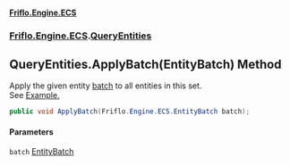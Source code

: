 #### [Friflo.Engine.ECS](index.md 'index')
### [Friflo.Engine.ECS](Friflo.Engine.ECS.md 'Friflo.Engine.ECS').[QueryEntities](QueryEntities.md 'Friflo.Engine.ECS.QueryEntities')

## QueryEntities.ApplyBatch(EntityBatch) Method

Apply the given entity [batch](QueryEntities.ApplyBatch(EntityBatch).md#Friflo.Engine.ECS.QueryEntities.ApplyBatch(Friflo.Engine.ECS.EntityBatch).batch 'Friflo.Engine.ECS.QueryEntities.ApplyBatch(Friflo.Engine.ECS.EntityBatch).batch') to all entities in this set.<br/>
See <a href="https://github.com/friflo/Friflo.Json.Fliox/blob/main/Engine/README.md#entitybatch---query">Example.</a>

```csharp
public void ApplyBatch(Friflo.Engine.ECS.EntityBatch batch);
```
#### Parameters

<a name='Friflo.Engine.ECS.QueryEntities.ApplyBatch(Friflo.Engine.ECS.EntityBatch).batch'></a>

`batch` [EntityBatch](EntityBatch.md 'Friflo.Engine.ECS.EntityBatch')